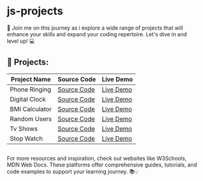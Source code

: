 # js-projects

📢 Join me on this journey as i explore a wide range of projects that will enhance your skills and expand your coding repertoire. Let's dive in and level up! 💻

## 🔨 Projects:

| Project Name  | Source Code                                                                        | Live Demo                                                                        |
| ------------- | ---------------------------------------------------------------------------------- | -------------------------------------------------------------------------------- |
| Phone Ringing | [Source Code](https://github.com/karamanburak/js-projects/tree/main/phone-ringing) | [Live Demo](https://karamanburak.github.io/js-projects/phone-ringing/index.html) |
| Digital Clock | [Source Code](https://github.com/karamanburak/js-projects/tree/main/digital-clock) | [Live Demo](https://karamanburak.github.io/js-projects/digital-clock/index.html)                      
| BMI Calculator| [Source Code](https://github.com/karamanburak/js-projects/tree/main/bmi-calculator)| [Live Demo](https://karamanburak.github.io/js-projects/bmi-calculator/index.html)
| Random Users  | [Source Code](https://github.com/karamanburak/js-projects/tree/main/random-user)   | [Live Demo](https://karamanburak.github.io/js-projects/random-user/index.html)
| Tv Shows      | [Source Code](https://github.com/karamanburak/js-projects/tree/main/tv-shows)      | [Live Demo](https://karamanburak.github.io/js-projects/tv-shows/index.html)
| Stop Watch    | [Source Code](https://github.com/karamanburak/js-projects/tree/main/stop-Watch)    | [Live Demo](https://karamanburak.github.io/js-projects/stop-Watch/index.html)

##

For more resources and inspiration, check out websites like W3Schools, MDN Web Docs. These platforms offer comprehensive guides, tutorials, and code examples to support your learning journey. 📚💡
